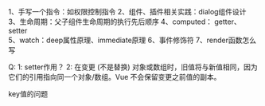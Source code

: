 
1、手写一个指令：如权限控制指令
2、组件、插件相关实践：dialog组件设计
3、生命周期：父子组件生命周期的执行先后顺序
4、computed： getter、setter  
5、watch：deep属性原理、immediate原理
6、事件修饰符
7、render函数怎么写


Q:
1:  setter作用？
2: 在变更 (不是替换) 对象或数组时，旧值将与新值相同，因为它们的引用指向同一个对象/数组。Vue 不会保留变更之前值的副本。

key值的问题